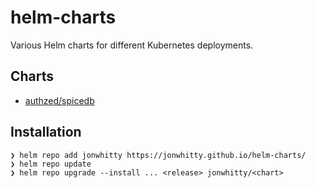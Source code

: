 # helm-charts
Various Helm charts for different Kubernetes deployments.

## Charts
* [authzed/spicedb](./charts/spicedb/README.md)

## Installation
```
❯ helm repo add jonwhitty https://jonwhitty.github.io/helm-charts/
❯ helm repo update
❯ helm repo upgrade --install ... <release> jonwhitty/<chart>
```